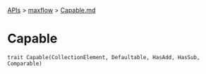 [APIs](../index.md) > [maxflow](./index.md) > [Capable.md]()

# Capable

```
trait Capable(CollectionElement, Defaultable, HasAdd, HasSub, Comparable)
```
